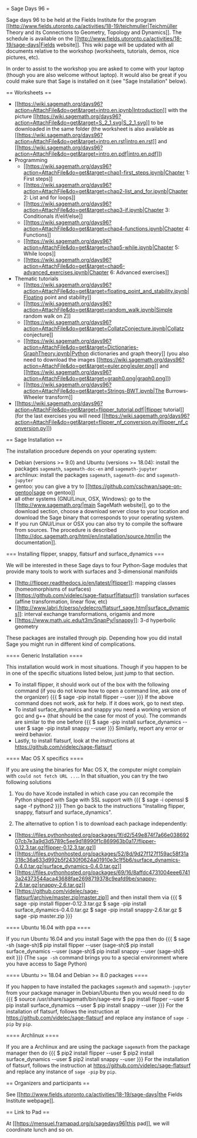 = Sage Days 96 =

Sage days 96 to be held at the Fields Institute for the program [[http://www.fields.utoronto.ca/activities/18-19/teichmuller|Teichmüller Theory and its Connections to Geometry, Topology and Dynamics]]. The schedule is available on the [[http://www.fields.utoronto.ca/activities/18-19/sage-days|Fields website]]. This wiki page will be updated with all documents relative to the workshop (worksheets, tutorials, demos, nice pictures, etc).

In order to assist to the workshop you are asked to come with your laptop (though you are also welcome without laptop). It would also be great if you could make sure that Sage is installed on it (see "Sage Installation" below).

== Worksheets ==

 * [[https://wiki.sagemath.org/days96?action=AttachFile&do=get&target=intro.en.ipynb|Introduction]] with the picture [[https://wiki.sagemath.org/days96?action=AttachFile&do=get&target=S_2_1.svg|S_2_1.svg]] to be downloaded in the same folder (the worksheet is also available as [[https://wiki.sagemath.org/days96?action=AttachFile&do=get&target=intro.en.rst|intro.en.rst]] and [[https://wiki.sagemath.org/days96?action=AttachFile&do=get&target=intro.en.pdf|intro.en.pdf]])
 * Programming
   * [[https://wiki.sagemath.org/days96?action=AttachFile&do=get&target=chap1-first_steps.ipynb|Chapter 1: First steps]]
   * [[https://wiki.sagemath.org/days96?action=AttachFile&do=get&target=chap2-list_and_for.ipynb|Chapter 2: List and for loops]]
   * [[https://wiki.sagemath.org/days96?action=AttachFile&do=get&target=chap3-if.ipynb|Chapter 3: Conditionals if/elif/else]]
   * [[https://wiki.sagemath.org/days96?action=AttachFile&do=get&target=chap4-functions.ipynb|Chapter 4: Functions]]
   * [[https://wiki.sagemath.org/days96?action=AttachFile&do=get&target=chap5-while.ipynb|Chapter 5: While loops]]
   * [[https://wiki.sagemath.org/days96?action=AttachFile&do=get&target=chap6-advanced_exercises.ipynb|Chapter 6: Advanced exercises]]
 * Thematic tutorials
   * [[https://wiki.sagemath.org/days96?action=AttachFile&do=get&target=floating_point_and_stability.ipynb|Floating point and stability]]
   * [[https://wiki.sagemath.org/days96?action=AttachFile&do=get&target=random_walk.ipynb|Simple random walk on Z]]
   * [[https://wiki.sagemath.org/days96?action=AttachFile&do=get&target=CollatzConjecture.ipynb|Collatz conjecture]]
   * [[https://wiki.sagemath.org/days96?action=AttachFile&do=get&target=Dictionaries-GraphTheory.ipynb|Python dictionaries and graph theory]] (you also need to download the images [[https://wiki.sagemath.org/days96?action=AttachFile&do=get&target=euler.png|euler.png]] and [[https://wiki.sagemath.org/days96?action=AttachFile&do=get&target=graph0.png|graph0.png]])
   * [[https://wiki.sagemath.org/days96?action=AttachFile&do=get&target=Strings-BWT.ipynb|The Burrows-Wheeler transform]]
 * [[https://wiki.sagemath.org/days96?action=AttachFile&do=get&target=flipper_tutorial.pdf||flipper tutorial]] (for the last exercises you will need [[https://wiki.sagemath.org/days96?action=AttachFile&do=get&target=flipper_nf_conversion.py|flipper_nf_conversion.py]])

== Sage Installation ==

The installation procedure depends on your operating system:

 * Debian (versions >= 9.0) and Ubuntu (versions >= 18.04): install the packages `sagemath`, `sagemath-doc-en` and `sagemath-jupyter`
 * archlinux: install the packages `sagemath`, `sagemath-doc` and `sagemath-jupyter`
 * gentoo: you can give a try to [[https://github.com/cschwan/sage-on-gentoo|sage on gentoo]]
 * all other systems (GNU/Linux, OSX, Windows): go to the [[http://www.sagemath.org/|main SageMath website]], go to the download section, choose a download server close to your location and download the Sage binary that corresponds to your operating system.
 * If you run GNU/Linux or OSX you can also try to compile the software from sources. The procedure is described [[http://doc.sagemath.org/html/en/installation/source.html|in the documentation]].

=== Installing flipper, snappy, flatsurf and surface_dynamics ===

We will be interested in these Sage days to four Python-Sage modules that provide many tools to work with surfaces and 3-dimensional manifolds

 * [[http://flipper.readthedocs.io/en/latest/|flipper]]: mapping classes (homeomorphisms of surfaces)
 * [[https://github.com/videlec/sage-flatsurf|flatsurf]]: translation surfaces (affine transformation, linear flow, etc)
 * [[http://www.labri.fr/perso/vdelecro/flatsurf_sage.html|surface_dynamics]]: interval exchange transformations, origamis and more
 * [[https://www.math.uic.edu/t3m/SnapPy/|snappy]]: 3-d hyperbolic geometry

These packages are installed through pip. Depending how you did install Sage you might run in different kind of complications.

==== Generic Installation ====

This installation would work in most situations. Though if you happen to be in one of the specific situations listed below, just jump to that section.

 * To install flipper, it should work out of the box with the following command (if you do not know how to open a command line, ask one of the organizer)
   {{{
   $ sage -pip install flipper --user
   }}}
   If the above command does not work, ask for help. If it does work, go to next step.
 * To install surface_dynamics and snappy you need a working version of gcc and g++ (that should be the case for most of you). The commands are similar to the one before
   {{{
   $ sage -pip install surface_dynamics --user
   $ sage -pip install snappy --user
   }}}
   Similarly, report any error or weird behavior.
 * Lastly, to install flatsurf, look at the instructions at https://github.com/videlec/sage-flatsurf

==== Mac OS X specifics ====

If you are using the binaries for Mac OS X, the computer might complain with `could not fetch URL ...`. In that situation, you can try the two following solutions

 1. You do have Xcode installed in which case you can recompile the Python shipped with Sage with SSL support with
 {{{
 $ sage -i openssl
 $ sage -f python2 
 }}}
 Then go back to the instructions "Installing flipper, snappy, flatsurf and surface_dynamics".

 2. The alternative to option 1 is to download each package independently:
  * [[https://files.pythonhosted.org/packages/1f/d2/549e874f7a66e03869207cb7e3a9d3d5789c5ee9d18990f1c869963b0a17/flipper-0.12.3.tar.gz|flipper-0.12.3.tar.gz]]
  * [[https://files.pythonhosted.org/packages/52/8d/9d27f127f159ac58f31a318c36a633d992b5f2430f0624a01910e3c1f5b6/surface_dynamics-0.4.0.tar.gz|surface_dynamics-0.4.0.tar.gz]]
  * [[https://files.pythonhosted.org/packages/69/16/8affdc4731004eee67413a24373544aca43688fae2698719378c9eafd9be/snappy-2.6.tar.gz|snappy-2.6.tar.gz]]
  * [[https://github.com/videlec/sage-flatsurf/archive/master.zip|master.zip]]
 and then install them via
 {{{
 $ sage -pip install flipper-0.12.3.tar.gz
 $ sage -pip install surface_dynamics-0.4.0.tar.gz
 $ sage -pip install snappy-2.6.tar.gz
 $ sage -pip master.zip
 }}}

==== Ubuntu 16.04 with ppa ====

If you run Ubuntu 16.04 and you install Sage with the ppa then do
{{{
$ sage -sh
(sage-sh)$ pip install flipper --user
(sage-sh)$ pip install surface_dynamics --user
(sage-sh)$ pip install snappy --user
(sage-sh)$ exit
}}}
(The `sage -sh` command brings you to a special environment where you have access to Sage Python)

==== Ubuntu >= 18.04 and Debian >= 8.0 packages ====

If you happen to have installed the packages `sagemath` and `sagemath-jupyter` from your package manager in Debian/Ubuntu then you would need to do
{{{
$ source /usr/share/sagemath/bin/sage-env
$ pip install flipper --user
$ pip install surface_dynamics --user
$ pip install snappy --user
}}}
For the installation of flatsurf, follows the instruction at https://github.com/videlec/sage-flatsurf and replace any instance of `sage -pip` by `pip`.

==== Archlinux ====

If you are a Archlinux and are using the package `sagemath` from the package manager then do
{{{
$ pip2 install flipper --user
$ pip2 install surface_dynamics --user
$ pip2 install snappy --user
}}}
For the installation of flatsurf, follows the instruction at https://github.com/videlec/sage-flatsurf and replace any instance of `sage -pip` by `pip`.

== Organizers and participants ==

See [[http://www.fields.utoronto.ca/activities/18-19/sage-days|the Fields Institute webpage]].

== Link to Pad ==

At [[https://mensuel.framapad.org/p/sagedays96|this pad]], we will coordinate lunch and so on.
